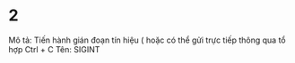 # 2

Mô tả: Tiến hành gián đoạn tín hiệu ( hoặc có thể gửi trực tiếp thông qua tổ hợp Ctrl + C
Tên: SIGINT